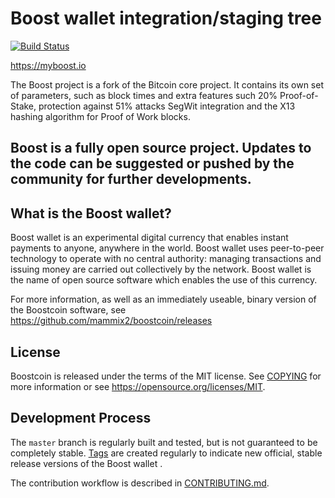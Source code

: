 Boost wallet integration/staging tree
=====================================

[![Build Status](https://travis-ci.com/mammix2/boostcoin.svg?branch=master)](https://travis-ci.com/mammix2/boostcoin)

https://myboost.io

The Boost project is a fork of the Bitcoin core project. It contains its own set of parameters,
such as block times and extra features such 20% Proof-of-Stake, protection against 51% attacks
SegWit integration and the X13 hashing algorithm for Proof of Work blocks.

Boost is a fully open source project. Updates to the code can be suggested or pushed by the community
for further developments.
----------------

What is the Boost wallet?
----------------

Boost wallet is an experimental digital currency that enables instant payments to
anyone, anywhere in the world. Boost wallet uses peer-to-peer technology to operate
with no central authority: managing transactions and issuing money are carried
out collectively by the network. Boost wallet is the name of open source
software which enables the use of this currency.

For more information, as well as an immediately useable, binary version of
the Boostcoin software, see https://github.com/mammix2/boostcoin/releases

License
-------

Boostcoin  is released under the terms of the MIT license. See [COPYING](COPYING) for more
information or see https://opensource.org/licenses/MIT.

Development Process
-------------------

The `master` branch is regularly built and tested, but is not guaranteed to be
completely stable. [Tags](https://github.com/mammix2/boostcoin/tags) are created
regularly to indicate new official, stable release versions of the Boost wallet .

The contribution workflow is described in [CONTRIBUTING.md](CONTRIBUTING.md).

